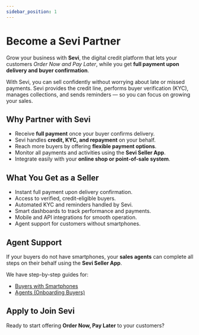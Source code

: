 ```yaml
---
sidebar_position: 1
---
```


# Become a Sevi Partner

Grow your business with **Sevi**, the digital credit platform that lets your customers *Order Now and Pay Later*, while you get **full payment upon delivery and buyer confirmation**.  

With Sevi, you can sell confidently without worrying about late or missed payments. Sevi provides the credit line, performs buyer verification (KYC), manages collections, and sends reminders — so you can focus on growing your sales.  


## Why Partner with Sevi

- Receive **full payment** once your buyer confirms delivery.  
- Sevi handles **credit, KYC, and repayment** on your behalf.  
- Reach more buyers by offering **flexible payment options**.  
- Monitor all payments and activities using the **Sevi Seller App**.  
- Integrate easily with your **online shop or point-of-sale system**.  


## What You Get as a Seller

- Instant full payment upon delivery confirmation.  
- Access to verified, credit-eligible buyers.  
- Automated KYC and reminders handled by Sevi.  
- Smart dashboards to track performance and payments.  
- Mobile and API integrations for smooth operation.  
- Agent support for customers without smartphones.  


## Agent Support

If your buyers do not have smartphones, your **sales agents** can complete all steps on their behalf using the **Sevi Seller App**.  

We have step-by-step guides for:  
- [Buyers with Smartphones](/docs/buyer/step-by-step-process/register)  
- [Agents (Onboarding Buyers)](/docs/agent/add-buyer)  


## Apply to Join Sevi

Ready to start offering **Order Now, Pay Later** to your customers?  
<!-- Download the **Sevi App** and apply to become a verified Sevi Seller.   -->

<!-- [Learn how to apply](/docs/seller/apply) -->


<!-- <iframe width="560" height="315" src="https://www.youtube.com/embed/phyvPw_jyIM" title="Sevi Partner Overview Video" frameborder="0" allow="accelerometer; autoplay; clipboard-write; encrypted-media; gyroscope; picture-in-picture; fullscreen"></iframe> -->
